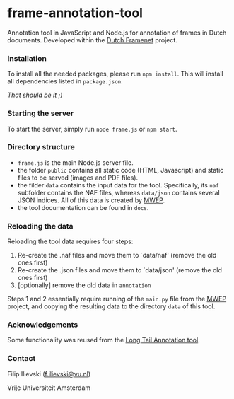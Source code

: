 # frame-annotation-tool
Annotation tool in JavaScript and Node.js for annotation of frames in Dutch documents. Developed within the [Dutch Framenet](http://dutchframenet.nl) project.

### Installation

To install all the needed packages, please run `npm install`. This will install all dependencies listed in `package.json`.

*That should be it ;)*

### Starting the server

To start the server, simply run `node frame.js` or `npm start`.

### Directory structure

* `frame.js` is the main Node.js server file.
* the folder `public` contains all static code (HTML, Javascript) and static files to be served (images and PDF files).
* the filder `data` contains the input data for the tool. Specifically, its `naf` subfolder contains the NAF files, whereas `data/json` contains several JSON indices. All of this data is created by [MWEP](https://github.com/cltl/multilingual-wiki-event-pipeline).
* the tool documentation can be found in `docs`.

### Reloading the data

Reloading the tool data requires four steps:
1. Re-create the .naf files and move them to `data/naf' (remove the old ones first)
2. Re-create the .json files and move them to `data/json' (remove the old ones first)
3. [optionally] remove the old data in `annotation`

Steps 1 and 2 essentially require running of the `main.py` file from the [MWEP](https://github.com/cltl/multilingual-wiki-event-pipeline) project, and copying the resulting data to the directory `data` of this tool.

### Acknowledgements

Some functionality was reused from the <a href="https://github.com/cltl/LongTailAnnotation">Long Tail Annotation tool</a>.

### Contact
Filip Ilievski (f.ilievski@vu.nl)

Vrije Universiteit Amsterdam
